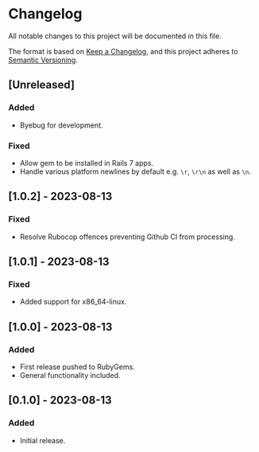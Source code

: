 # Changelog

All notable changes to this project will be documented in this file.

The format is based on [Keep a Changelog](https://keepachangelog.com/en/1.0.0/),
and this project adheres to [Semantic Versioning](https://semver.org/spec/v2.0.0.html).

## [Unreleased]

### Added

- Byebug for development.

### Fixed

- Allow gem to be installed in Rails 7 apps.
- Handle various platform newlines by default e.g. `\r`, `\r\n` as well as `\n`.

## [1.0.2] - 2023-08-13

### Fixed

- Resolve Rubocop offences preventing Github CI from processing.

## [1.0.1] - 2023-08-13

### Fixed

- Added support for x86_64-linux.

## [1.0.0] - 2023-08-13

### Added

- First release pushed to RubyGems.
- General functionality included.

## [0.1.0] - 2023-08-13

### Added

- Initial release.
